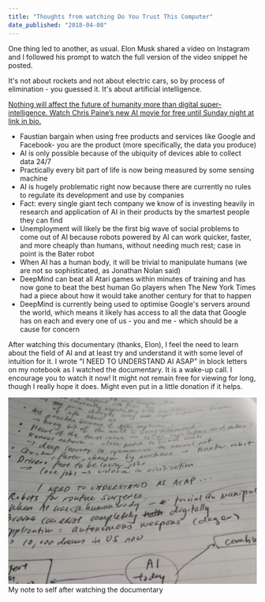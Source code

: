 ```yaml
---
title: "Thoughts from watching Do You Trust This Computer"
date_published: "2018-04-08"
---
```


One thing led to another, as usual. Elon Musk shared a video on Instagram and I followed his prompt to watch the full version of the video snippet he posted.

It's not about rockets and not about electric cars, so by process of elimination - you guessed it. It's about artificial intelligence.

[Nothing will affect the future of humanity more than digital super-intelligence. Watch Chris Paine’s new AI movie for free until Sunday night at link in bio.](https://www.instagram.com/p/BhN3LkNAfv6/)

- Faustian bargain when using free products and services like Google and Facebook- you are the product (more specifically, the data you produce)
- AI is only possible because of the ubiquity of devices able to collect data 24/7
- Practically every bit part of life is now being measured by some sensing machine
- AI is hugely problematic right now because there are currently no rules to regulate its development and use by companies
- Fact: every single giant tech company we know of is investing heavily in research and application of AI in their products by the smartest people they can find
- Unemployment will likely be the first big wave of social problems to come out of AI because robots powered by AI can work quicker, faster, and more cheaply than humans, without needing much rest; case in point is the Bater robot
- When AI has a human body, it will be trivial to manipulate humans (we are not so sophisticated, as Jonathan Nolan said)
- DeepMind can beat all Atari games within minutes of training and has now gone to beat the best human Go players when The New York Times had a piece about how it would take another century for that to happen
- DeepMind is currently being used to optimise Google's servers around the world, which means it likely has access to all the data that Google has on each and every one of us - you and me - which should be a cause for concern

After watching this documentary (thanks, Elon), I feel the need to learn about the field of AI and at least try and understand it with some level of intuition for it. I wrote "I NEED TO UNDERSTAND AI ASAP" in block letters on my notebook as I watched the documentary. It is a wake-up call. I encourage you to watch it now! It might not remain free for viewing for long, though I really hope it does. Might even put in a little donation if it helps.

![I need to understand artificial intelligence notes](images/artificial-intelligence-documentary-notes-1024x768.jpg) My note to self after watching the documentary
